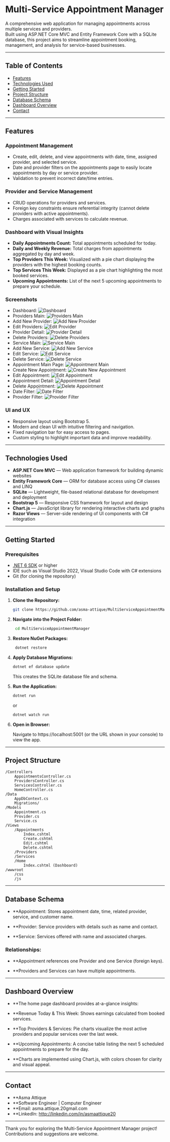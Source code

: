 # Multi-Service Appointment Manager

A comprehensive web application for managing appointments across multiple services and providers.  
Built using ASP.NET Core MVC and Entity Framework Core with a SQLite database, this project aims to streamline appointment booking, management, and analysis for service-based businesses.

---

## Table of Contents

- [Features](#features)  
- [Technologies Used](#technologies-used)  
- [Getting Started](#getting-started)  
- [Project Structure](#project-structure)  
- [Database Schema](#database-schema)  
- [Dashboard Overview](#dashboard-overview)  
- [Contact](#contact)  

---

## Features

### Appointment Management
- Create, edit, delete, and view appointments with date, time, assigned provider, and selected service.  
- Date and provider filters on the appointments page to easily locate appointments by day or service provider.  
- Validation to prevent incorrect date/time entries.

### Provider and Service Management
- CRUD operations for providers and services.  
- Foreign key constraints ensure referential integrity (cannot delete providers with active appointments).  
- Charges associated with services to calculate revenue.

### Dashboard with Visual Insights
- **Daily Appointments Count:** Total appointments scheduled for today.  
- **Daily and Weekly Revenue:** Total charges from appointments aggregated by day and week.  
- **Top Providers This Week:** Visualized with a pie chart displaying the providers with the highest booking counts.  
- **Top Services This Week:** Displayed as a pie chart highlighting the most booked services.  
- **Upcoming Appointments:** List of the next 5 upcoming appointments to prepare your schedule.

### Screenshots
- Dashboard:  ![Dashboard](Screenshots/1.%20Dashboard.jpeg)
- Providers Main: ![Providers Main](Screenshots/2.%20Providers%20Main.jpeg)
- Add New Provider: ![Add New Provider](Screenshots/3.%20Providers%20-%20Add%20New%20Provider.jpeg)
- Edit Providers: ![Edit Provider](Screenshots/4.%20Provider%20-%20Edit.jpeg)
- Provider Detail: ![Provider Detail](Screenshots/5.%20Providers%20-%20Details.jpeg)
- Delete Providers: ![Delete Providers](Screenshots/6.%20Providers%20-%20Delete.jpeg)
- Service Main: ![Service Main](Screenshots/7.%20Services%20-%20Main.jpeg)
- Add New Service: ![Add New Service](Screenshots/8.%20Services%20-%20Add%20New%20Service.jpeg)
- Edit Service: ![Edit Service](Screenshots/9.%20Services%20-%20Edit.jpeg)
- Delete Service: ![Delete Service](Screenshots/10.%20Services%20-%20Delete.jpeg)
- Appointment Main Page: ![Appointment Main](Screenshots/11.%20Appointments%20-%20Main.jpeg)
- Create New Appointment: ![Create New Appointment](Screenshots/12.%20Appointments%20-%20Create%20Appointment.jpeg)
- Edit Appointment: ![Edit Appointment](Screenshots/13.%20Appointments%20-%20Edit.jpeg)
- Appointment Detail: ![Appointment Detail](Screenshots/14.%20Appointments%20-%20Details.jpeg)
- Delete Appointment: ![Delete Appointment](Screenshots/15.%20Appointments%20-%20Delete.jpeg)
- Date Filter: ![Date Filter](Screenshots/16.%20Appointments%20-%20Date%20filter.jpeg)
- Provider Filter: ![Provider Filter](Screenshots/17.%20Appointments%20-%20Provider%20filter.jpg)

### UI and UX
- Responsive layout using Bootstrap 5.  
- Modern and clean UI with intuitive filtering and navigation.  
- Fixed navigation bar for easy access to pages.  
- Custom styling to highlight important data and improve readability.

---

## Technologies Used

- **ASP.NET Core MVC** — Web application framework for building dynamic websites  
- **Entity Framework Core** — ORM for database access using C# classes and LINQ  
- **SQLite** — Lightweight, file-based relational database for development and deployment  
- **Bootstrap 5** — Responsive CSS framework for layout and design  
- **Chart.js** — JavaScript library for rendering interactive charts and graphs  
- **Razor Views** — Server-side rendering of UI components with C# integration  

---

## Getting Started

### Prerequisites

- [.NET 6 SDK](https://dotnet.microsoft.com/en-us/download/dotnet/6.0) or higher  
- IDE such as Visual Studio 2022, Visual Studio Code with C# extensions  
- Git (for cloning the repository)  

### Installation and Setup

1. **Clone the Repository:**

   ```bash
   git clone https://github.com/asma-attique/MultiServiceAppointmentManager.git
   ```
2. **Navigate into the Project Folder:**

   ```bash
    cd MultiServiceAppointmentManager
    ```

3. **Restore NuGet Packages:**

    ```bash
     dotnet restore
    ```
     
4. **Apply Database Migrations:**

    ```bash
    dotnet ef database update
    ```
    This creates the SQLite database file and schema.

5. **Run the Application:**

    ```bash
    dotnet run
    ```
    or 
  
    ```bash
    dotnet watch run
    ```
    
6. **Open in Browser:**

    Navigate to https://localhost:5001 (or the URL shown in your console) to view the app.
   

---
## Project Structure
```pgsql
/Controllers
    AppointmentsController.cs
    ProvidersController.cs
    ServicesController.cs
    HomeController.cs
/Data
    AppDbContext.cs
    Migrations/
/Models
    Appointment.cs
    Provider.cs
    Service.cs
/Views
    /Appointments
        Index.cshtml
        Create.cshtml
        Edit.cshtml
        Delete.cshtml
    /Providers
    /Services
    /Home
        Index.cshtml (Dashboard)
/wwwroot
    /css
    /js
```
---
## Database Schema

- **Appointment: Stores appointment date, time, related provider, service, and customer name.

- **Provider: Service providers with details such as name and contact.

- **Service: Services offered with name and associated charges.

### Relationships:

- **Appointment references one Provider and one Service (foreign keys).

- **Providers and Services can have multiple appointments.
---
## Dashboard Overview

- **The home page dashboard provides at-a-glance insights:

- **Revenue Today & This Week: Shows earnings calculated from booked services.

- **Top Providers & Services: Pie charts visualize the most active providers and popular services over the last week.

- **Upcoming Appointments: A concise table listing the next 5 scheduled appointments to prepare for the day.

- **Charts are implemented using Chart.js, with colors chosen for clarity and visual appeal.

---
## Contact
- **Asma Attique
- **Software Engineer | Computer Engineer
- **Email: asma.attique.20gmail.com
- **LinkedIn: http://linkedin.com/in/asmaattique20
---

Thank you for exploring the Multi-Service Appointment Manager project! Contributions and suggestions are welcome.
